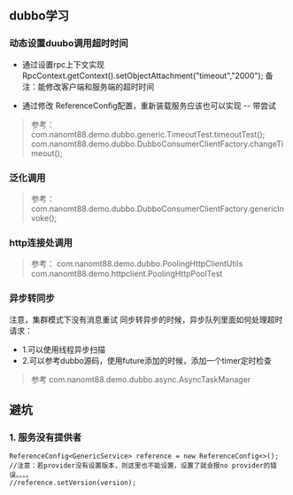 
## dubbo学习 
### 动态设置duubo调用超时时间 

* 通过设置rpc上下文实现
 RpcContext.getContext().setObjectAttachment("timeout","2000");
 备注：能修改客户端和服务端的超时时间
 
 * 通过修改 ReferenceConfig配置，重新装载服务应该也可以实现 -- 带尝试 
> 参考： 
>com.nanomt88.demo.dubbo.generic.TimeoutTest.timeoutTest();
> com.nanomt88.demo.dubbo.DubboConsumerClientFactory.changeTimeout();

### 泛化调用

> 参考： 
> com.nanomt88.demo.dubbo.DubboConsumerClientFactory.genericInvoke();

### http连接处调用 

>参考：
>com.nanomt88.demo.dubbo.PoolingHttpClientUtils
>com.nanomt88.demo.httpclient.PoolingHttpPoolTest


### 异步转同步 
注意，集群模式下没有消息重试
同步转异步的时候，异步队列里面如何处理超时请求：
* 1.可以使用线程异步扫描
* 2.可以参考dubbo源码，使用future添加的时候，添加一个timer定时检查
>参考 
>com.nanomt88.demo.dubbo.async.AsyncTaskManager

## 避坑
### 1. 服务没有提供者 
```
ReferenceConfig<GenericService> reference = new ReferenceConfig<>();
//注意：若provider没有设置版本，则这里也不能设置，设置了就会报no provider的错误。。。。
//reference.setVersion(version);
```

